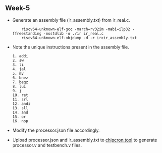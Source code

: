 ## Week-5

  - Generate an assembly file (ir_assembly.txt) from ir_real.c.
    ```
        riscv64-unknown-elf-gcc -march=rv32im -mabi=ilp32 -ffreestanding -nostdlib -o ./ir ir_real.c
        riscv64-unknown-elf-objdump -d -r ir>ir_assembly.txt
    ```
  - Note the unique instructions present in the assembly file.
    
    ```
    1. addi
    2. sw
    3. li
    4. jal
    5. mv
    6. bnez
    7. beqz
    8. lui
    9. j
    10. ret
    11. srl
    12. andi
    13. sll
    14. and
    15. or
    16. nop
    ```
  - Modify the processor.json file accordingly.
  - Upload processor.json and ir_assembly.txt to [chipcron tool](http://16.16.202.21) to generate processor.v and testbench.v files.
